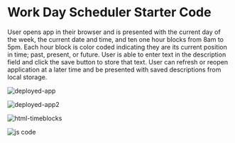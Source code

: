 # Work Day Scheduler Starter Code

User opens app in their browser and is presented with the current day of the week, the current date and time, and ten one hour blocks from 8am to 5pm.
Each hour block is color coded indicating they are its current position in time; past, present, or future.
User is able to enter text in the description field and click the save button to store that text.
User can refresh or reopen application at a later time and be presented with saved descriptions from local storage.

![deployed-app](https://user-images.githubusercontent.com/105762638/185215801-339d4ded-7039-42d6-872e-f095afb68c0d.png)

![deployed-app2](https://user-images.githubusercontent.com/105762638/185215826-caa5fb30-4bc5-4075-bf83-3119b5a3aa1f.png)

![html-timeblocks](https://user-images.githubusercontent.com/105762638/185215850-38570ddd-e92a-42b4-91ab-d7661e5d874f.png)

![js code](https://user-images.githubusercontent.com/105762638/185215864-65b9733d-1cca-4020-ac29-1fa7b305716c.png)